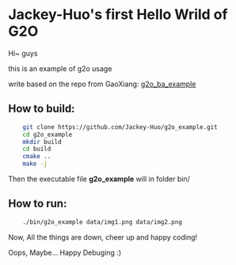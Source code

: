 # Jackey-Huo's first Hello Wrild of G2O

Hi~ guys

this is an example of g2o usage

write based on the repo from GaoXiang: [ g2o_ba_example ](https://github.com/gaoxiang12/g2o_ba_example)

## How to build:

```bash
    git clone https://github.com/Jackey-Huo/g2o_example.git
    cd g2o_example
    mkdir build
    cd build
    cmake ..
    make -j
```

Then the executable file **g2o_example** will in folder bin/

## How to run:

```bash
    ./bin/g2o_example data/img1.png data/img2.png
```

Now, All the things are down, cheer up and happy coding!

Oops, Maybe... Happy Debuging :)
